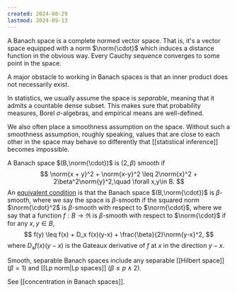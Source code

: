 ```yaml
---
created: 2024-08-29
lastmod: 2024-09-13
---
```

A Banach space is a complete normed vector space. That is, it's a vector space equipped with a norm $\norm{\cdot}$ which induces a distance function in the obvious way. Every Cauchy sequence converges to some point in the space. 

A major obstacle to working in Banach spaces is that an inner product does not necessarily exist. 

In statistics, we usually assume the space is _separable_, meaning that it admits a countable dense subset. This makes sure that probability measures, Borel $\sigma$-algebras, and empirical means are well-defined. 

We also often place a smoothness assumption on the space. Without such a smoothness assumption, roughly speaking, values that are close to each other in the space may behave so differently that [[statistical inference]] becomes impossible. 

A Banach space $(B,\norm{\cdot})$ is $(2,\beta)$ smooth if 
$$
\norm{x + y}^2 + \norm{x-y}^2 \leq 2\norm{x}^2 + 2\beta^2\norm{y}^2,\quad \forall x,y\in B.
$$
An [equivalent condition](https://arxiv.org/pdf/1808.03204) is that the Banach space $(B,\norm{\cdot})$ is $\beta$-smooth, where we say the space is $\beta$-smooth if the squared norm $\norm{\cdot}^2$ is $\beta$-smooth with respect to $\norm{\cdot}$, where we say that a function $f:B\to\Re$ is $\beta$-smooth with respect to $\norm{\cdot}$ if for any $x,y\in B$, 
$$
f(y) \leq f(x) + D_x f(x)(y-x) + \frac{\beta}{2}\norm{y-x}^2,
$$
where $D_x f(x)(y-x)$ is the Gateaux derivative of $f$ at $x$ in the direction $y-x$.  

Smooth, separable Banach spaces include any separable [[Hilbert space]] $(\beta=1)$ and [[Lp norm|Lp spaces]] ($\beta \leq p\wedge 2$). 

See [[concentration in Banach spaces]]. 